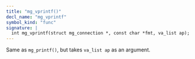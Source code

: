 ```yaml
---
title: "mg_vprintf()"
decl_name: "mg_vprintf"
symbol_kind: "func"
signature: |
  int mg_vprintf(struct mg_connection *, const char *fmt, va_list ap);
---
```


Same as `mg_printf()`, but takes `va_list ap` as an argument. 

